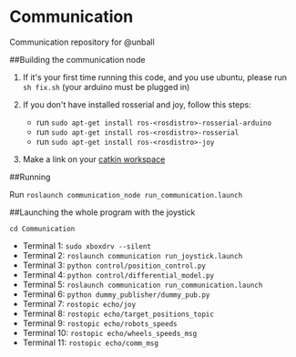 # Communication
Communication repository for @unball


##Building the communication node

1. If it's your first time running this code, and you use ubuntu, please run `sh fix.sh` (your arduino must be plugged in)

2. If you don't have installed rosserial and joy, follow this steps:
	
	* run `sudo apt-get install ros-<rosdistro>-rosserial-arduino`
	* run `sudo apt-get install ros-<rosdistro>-rosserial`
	* run `sudo apt-get install ros-<rosdistro>-joy`


3. Make a link on your [catkin workspace](http://wiki.ros.org/catkin/Tutorials/create_a_workspace)


##Running

Run `roslaunch communication_node run_communication.launch`


##Launching the whole program with the joystick


`cd Communication`

* Terminal 1: `sudo xboxdrv --silent`
* Terminal 2: `roslaunch communication run_joystick.launch`
* Terminal 3: `python control/position_control.py`
* Terminal 4: `python control/differential_model.py`
* Terminal 5: `roslaunch communication run_communication.launch`
* Terminal 6: `python dummy_publisher/dummy_pub.py` 
* Terminal 7: `rostopic echo/joy`
* Terminal 8: `rostopic echo/target_positions_topic`
* Terminal 9: `rostopic echo/robots_speeds`
* Terminal 10: `rostopic echo/wheels_speeds_msg`
* Terminal 11: `rostopic echo/comm_msg`

